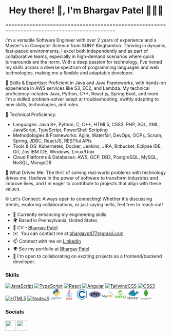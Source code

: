 <!-- <h1 align="center"> Hey there&nbsp;<img src="https://raw.githubusercontent.com/nixin72/nixin72/master/wave.gif" alt="👋🏻" height="45" width="45" />, I'm Bhargav Patel 🧑🏻‍💻 </h1> -->
<h1 align="center"> Hey there! 👋, I'm Bhargav Patel 🧑🏻‍💻 </h1>
===========================================================================================


I'm a versatile Software Engineer with over 2 years of experience and a Master's in Computer Science from SUNY Binghamton. Thriving in dynamic, fast-paced environments, I excel both independently and as part of collaborative teams, especially in high-demand scenarios where quick turnarounds are the norm. With a deep passion for technology, I've honed my skills across a diverse spectrum of programming languages and web technologies, making me a flexible and adaptable developer.

🚀 Skills & Expertise:
Proficient in Java and Java Frameworks, with hands-on experience in AWS services like S3, EC2, and Lambda. My technical proficiency includes Java, Python, C++, React.js, Spring Boot, and more.
I'm a skilled problem-solver adept at troubleshooting, swiftly adapting to new skills, technologies, and roles.

📌 Technical Proficiency:
- Languages: Java 8+, Python, C, C++, HTML5, CSS3, PHP, SQL, XML, JavaScript, TypeScript, PowerShell Scripting
- Methodologies & Frameworks: Agile, Waterfall, DevOps, OOPs, Scrum, Spring, JDBC, ReactJS, RESTful APIs
- Tools & OS: Kubernetes, Docker, Jenkins, JIRA, Bitbucket, Eclipse IDE, Git, Zos IBM IDE, Windows, Linux/Unix
- Cloud Platforms & Databases: AWS, GCP, DB2, PostgreSQL, MySQL, NoSQL, MongoDB
    

🌟 What Drives Me:
The thrill of solving real-world problems with technology drives me. I believe in the power of software to transform industries and improve lives, and I'm eager to contribute to projects that align with these values.

🌐 Let's Connect:
Always open to connecting! Whether it's discussing trends, exploring collaborations, or just saying hello, feel free to reach out!


- 🌱  Currently enhancing my engineering skills
- 🌍  Based in Pennsylvania, United States
- 📨  CV - [Bhargav Patel](https://rb.gy/gudqj5) 
- ✉️  You can contact me at [bhargavptl77@gmail.com](mailto:bhargavptl77@gmail.com)
- 📫  Connect with me on [LinkedIn](https://www.linkedin.com/in/bhargavpatel07/)
- 🌍  See my portfolio at [Bhargav Patel](https://pbhargav7.vercel.app/)
- 🤝  I'm open to collaborating on exciting projects as a frontend/backend developer.

### Skills

<p align="left">
    <a href="https://developer.mozilla.org/en-US/docs/Web/JavaScript" target="_blank" rel="noreferrer"><img src="https://raw.githubusercontent.com/danielcranney/readme-generator/main/public/icons/skills/javascript-colored.svg" width="36" height="36" alt="JavaScript" /></a>
    <a href="https://www.typescriptlang.org/" target="_blank" rel="noreferrer"><img src="https://raw.githubusercontent.com/danielcranney/readme-generator/main/public/icons/skills/typescript-colored.svg" width="36" height="36" alt="TypeScript" /></a>
    <a href="https://reactjs.org/" target="_blank" rel="noreferrer"><img src="https://raw.githubusercontent.com/danielcranney/readme-generator/main/public/icons/skills/react-colored.svg" width="36" height="36" alt="React" /></a>
    <a href="https://angular.io/" target="_blank" rel="noreferrer"><img src="https://raw.githubusercontent.com/danielcranney/readme-generator/main/public/icons/skills/angularjs-colored.svg" width="36" height="36" alt="Angular" /></a>
    <a href="https://tailwindcss.com/" target="_blank" rel="noreferrer"><img src="https://raw.githubusercontent.com/danielcranney/readme-generator/main/public/icons/skills/tailwindcss-colored.svg" width="36" height="36" alt="TailwindCSS" /></a>
    <a href="https://www.w3.org/TR/CSS/#css" target="_blank" rel="noreferrer"><img src="https://raw.githubusercontent.com/danielcranney/readme-generator/main/public/icons/skills/css3-colored.svg" width="36" height="36" alt="CSS3" /></a>
    <a href="https://developer.mozilla.org/en-US/docs/Glossary/HTML5" target="_blank" rel="noreferrer"><img src="https://raw.githubusercontent.com/danielcranney/readme-generator/main/public/icons/skills/html5-colored.svg" width="36" height="36" alt="HTML5" /></a>
    <a href="https://nodejs.org/en/" target="_blank" rel="noreferrer"><img src="https://raw.githubusercontent.com/danielcranney/readme-generator/main/public/icons/skills/nodejs-colored.svg" width="36" height="36" alt="NodeJS" /></a>
    <a href="https://docs.python.org/3/" target="_blank" rel="noreferrer"><img src="https://github.com/devicons/devicon/blob/master/icons/python/python-original-wordmark.svg" width="36" height="36" alt="Python" /></a>
    <a href="https://docs.oracle.com/en/java/" target="_blank" rel="noreferrer"><img src="https://github.com/devicons/devicon/blob/master/icons/java/java-original-wordmark.svg" width="36" height="36" alt="Java" /></a>
    <a href="https://devdocs.io/cpp/" target="_blank" rel="noreferrer"><img src="https://github.com/devicons/devicon/blob/master/icons/c/c-line.svg" width="36" height="36" alt="C++" /></a>
    <a href="https://www.php.net/docs.php" target="_blank" rel="noreferrer"><img src="https://github.com/devicons/devicon/blob/master/icons/php/php-original.svg" width="36" height="36" alt="PHP" /></a>
    <a href="https://dev.mysql.com/doc/" target="_blank" rel="noreferrer"><img src="https://github.com/devicons/devicon/blob/master/icons/mysql/mysql-original-wordmark.svg" width="36" height="36" alt="MySQL" /></a>
    <a href="https://docs.spring.io/spring-boot/docs/current/reference/htmlsingle/" target="_blank" rel="noreferrer"><img src="https://github.com/devicons/devicon/blob/master/icons/spring/spring-original-wordmark.svg" width="36" height="36" alt="Spring" /></a>
    <a href="https://docs.docker.com/get-started/overview/" target="_blank" rel="noreferrer"><img src="https://github.com/devicons/devicon/blob/master/icons/docker/docker-original-wordmark.svg" width="36" height="36" alt="Docker" /></a>
    <a href="https://www.mongodb.com/docs/" target="_blank" rel="noreferrer"><img src="https://github.com/devicons/devicon/blob/master/icons/mongodb/mongodb-original-wordmark.svg" width="36" height="36" alt="MongoDB" /></a>
</p>

### Socials 

<p align="left"> 
    <a href="https://www.github.com/pbhargav7" target="_blank" rel="noreferrer"><img src="https://raw.githubusercontent.com/danielcranney/readme-generator/main/public/icons/socials/github.svg" width="32" height="32" /></a>
    <a href="https://www.linkedin.com/in/bhargavpatel07" target="_blank" rel="noreferrer"><img src="https://raw.githubusercontent.com/danielcranney/readme-generator/main/public/icons/socials/linkedin.svg" width="32" height="32" /></a> 
 </p>

